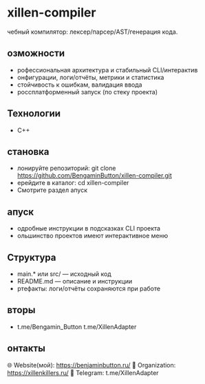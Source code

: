 ﻿# xillen-compiler

чебный компилятор: лексер/парсер/AST/генерация кода.

## озможности
- рофессиональная архитектура и стабильный CLI/интерактив
- онфигурации, логи/отчёты, метрики и статистика
- стойчивость к ошибкам, валидация ввода
- россплатформенный запуск (по стеку проекта)

## Технологии
- C++

## становка
- лонируйте репозиторий: git clone https://github.com/BengaminButton/xillen-compiler.git
- ерейдите в каталог: cd xillen-compiler
- Смотрите раздел апуск

## апуск
- одробные инструкции в подсказках CLI проекта
- ольшинство проектов имеют интерактивное меню

## Структура
- main.* или src/ — исходный код
- README.md — описание и инструкции
- ртефакты: логи/отчёты сохраняются при работе

## вторы
- t.me/Bengamin_Button t.me/XillenAdapter

## онтакты
🌐 Website(мой): https://benjaminbutton.ru/
🔗 Organization: https://xillenkillers.ru/
📱 Telegram: t.me/XillenAdapter
